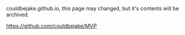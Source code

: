 couldbejake.github.io, this page may changed, but it's contents will be archived.

https://github.com/couldbejake/MVP
